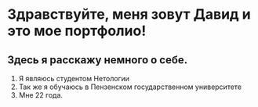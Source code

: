 # Здравствуйте, меня зовут Давид и это мое портфолио!
## Здесь я расскажу немного о себе.

1. Я являюсь студентом Нетологии
2. Так же я обучаюсь в Пензенском государственном университете
3. Мне 22 года.